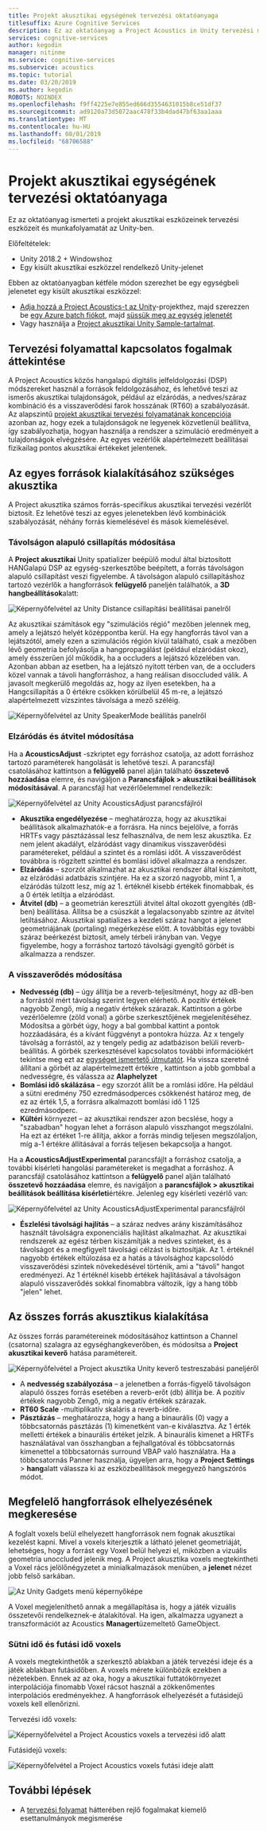 ```yaml
---
title: Projekt akusztikai egységének tervezési oktatóanyaga
titlesuffix: Azure Cognitive Services
description: Ez az oktatóanyag a Project Acoustics in Unity tervezési munkafolyamatát ismerteti.
services: cognitive-services
author: kegodin
manager: nitinme
ms.service: cognitive-services
ms.subservice: acoustics
ms.topic: tutorial
ms.date: 03/20/2019
ms.author: kegodin
ROBOTS: NOINDEX
ms.openlocfilehash: f9ff4225e7e855ed666d3554631015b8ce51df37
ms.sourcegitcommit: ad9120a73d5072aac478f33b4dad47bf63aa1aaa
ms.translationtype: MT
ms.contentlocale: hu-HU
ms.lasthandoff: 08/01/2019
ms.locfileid: "68706588"
---
```

# <a name="project-acoustics-unity-design-tutorial"></a>Projekt akusztikai egységének tervezési oktatóanyaga
Ez az oktatóanyag ismerteti a projekt akusztikai eszközeinek tervezési eszközeit és munkafolyamatát az Unity-ben.

Előfeltételek:
* Unity 2018.2 + Windowshoz
* Egy kisült akusztikai eszközzel rendelkező Unity-jelenet

Ebben az oktatóanyagban kétféle módon szerezhet be egy egységbeli jelenetet egy kisült akusztikai eszközzel:
* [Adja hozzá a Project Acoustics-t az Unity](unity-integration.md)-projekthez, majd szerezzen be [egy Azure batch fiókot](create-azure-account.md), majd [süssük meg az egység jelenetét](unity-baking.md)
* Vagy használja a [Project akusztikai Unity Sample-tartalmat](unity-quickstart.md).

## <a name="review-design-process-concepts"></a>Tervezési folyamattal kapcsolatos fogalmak áttekintése
A Project Acoustics közös hangalapú digitális jelfeldolgozási (DSP) módszereket használ a források feldolgozásához, és lehetővé teszi az ismerős akusztikai tulajdonságok, például az elzáródás, a nedves/száraz kombináció és a visszaverődési farok hosszának (RT60) a szabályozását. Az alapszintű [projekt akusztikai tervezési folyamatának koncepciója](design-process.md) azonban az, hogy ezek a tulajdonságok ne legyenek közvetlenül beállítva, így szabályozhatja, hogyan használja a rendszer a szimuláció eredményeit a tulajdonságok elvégzésére. Az egyes vezérlők alapértelmezett beállításai fizikailag pontos akusztikai értékeket jelentenek.

## <a name="design-acoustics-for-each-source"></a>Az egyes források kialakításához szükséges akusztika
A Project akusztika számos forrás-specifikus akusztikai tervezési vezérlőt biztosít. Ez lehetővé teszi az egyes jelenetekben lévő kombinációk szabályozását, néhány forrás kiemelésével és mások kiemelésével.

### <a name="adjust-distance-based-attenuation"></a>Távolságon alapuló csillapítás módosítása
A **Project akusztikai** Unity spatializer beépülő modul által biztosított HANGalapú DSP az egység-szerkesztőbe beépített, a forrás távolságon alapuló csillapítást veszi figyelembe. A távolságon alapuló csillapításhoz tartozó vezérlők a hangforrások **felügyelő** paneljén találhatók, a **3D hangbeállítások**alatt:

![Képernyőfelvétel az Unity Distance csillapítási beállításai panelről](media/distance-attenuation.png)

Az akusztikai számítások egy "szimulációs régió" mezőben jelennek meg, amely a lejátszó helyét középpontba kerül. Ha egy hangforrás távol van a lejátszótól, amely ezen a szimulációs régión kívül található, csak a mezőben lévő geometria befolyásolja a hangpropagálást (például elzáródást okoz), amely ésszerűen jól működik, ha a occluders a lejátszó közelében van. Azonban abban az esetben, ha a lejátszó nyitott térben van, de a occluders közel vannak a távoli hangforráshoz, a hang reálisan disoccluded válik. A javasolt megkerülő megoldás az, hogy az ilyen esetekben, ha a Hangcsillapítás a 0 értékre csökken körülbelül 45 m-re, a lejátszó alapértelmezett vízszintes távolsága a mező széléig.

![Képernyőfelvétel az Unity SpeakerMode beállítás panelről](media/speaker-mode.png)

### <a name="adjust-occlusion-and-transmission"></a>Elzáródás és átvitel módosítása
Ha a **AcousticsAdjust** -szkriptet egy forráshoz csatolja, az adott forráshoz tartozó paraméterek hangolását is lehetővé teszi. A parancsfájl csatolásához kattintson a **felügyelő** panel alján található **összetevő hozzáadása** elemre, és navigáljon a **Parancsfájlok > akusztikai beállítások módosításával**. A parancsfájl hat vezérlőelemmel rendelkezik:

![Képernyőfelvétel az Unity AcousticsAdjust parancsfájlról](media/acoustics-adjust.png)

* **Akusztika engedélyezése** – meghatározza, hogy az akusztikai beállítások alkalmazhatók-e a forrásra. Ha nincs bejelölve, a forrás HRTFs vagy pásztázással lesz felhasználva, de nem lesz akusztika. Ez nem jelent akadályt, elzáródást vagy dinamikus visszaverődési paramétereket, például a szintet és a romlási időt. A visszaverődést továbbra is rögzített szinttel és bomlási idővel alkalmazza a rendszer.
* **Elzáródás** – szorzót alkalmazhat az akusztikai rendszer által kiszámított, az elzáródási adatbázis szintjére. Ha ez a szorzó nagyobb, mint 1, a elzáródás túlzott lesz, míg az 1. értéknél kisebb értékek finomabbak, és a 0 érték letiltja a elzáródást.
* **Átvitel (db)** – a geometrián keresztüli átvitel által okozott gyengítés (dB-ben) beállítása. Állítsa be a csúszkát a legalacsonyabb szintre az átvitel letiltásához. Akusztikai spatializes a kezdeti száraz hangot a jelenet geometriájának (portaling) megérkezése előtt. A továbbítás egy további száraz beérkezést biztosít, amely térbeli irányban van. Vegye figyelembe, hogy a forráshoz tartozó távolsági gyengítő görbét is alkalmazza a rendszer.

### <a name="adjust-reverberation"></a>A visszaverődés módosítása
* **Nedvesség (db)** – úgy állítja be a reverb-teljesítményt, hogy az dB-ben a forrástól mért távolság szerint legyen elérhető. A pozitív értékek nagyobb Zengő, míg a negatív értékek szárazak. Kattintson a görbe vezérlőelemre (zöld vonal) a görbe szerkesztőjének megjelenítéséhez. Módosítsa a görbét úgy, hogy a bal gombbal kattint a pontok hozzáadására, és a kívánt függvényt a pontokra húzza. Az x tengely távolság a forrástól, az y tengely pedig az adatbázison belüli reverb-beállítás. A görbék szerkesztésével kapcsolatos további információkért tekintse meg ezt az [egységet ismertető útmutatót](https://docs.unity3d.com/Manual/EditingCurves.html). Ha vissza szeretné állítani a görbét az alapértelmezett értékre , kattintson a jobb gombbal a nedvességre, és válassza az **Alaphelyzet**
* **Bomlási idő skálázása** – egy szorzót állít be a romlási időre. Ha például a sütni eredmény 750 ezredmásodperces csökkenést határoz meg, de ez az érték 1,5, a forrásra alkalmazott bomlási idő 1 125 ezredmásodperc.
* **Kültéri** környezet – az akusztikai rendszer azon becslése, hogy a "szabadban" hogyan lehet a forráson alapuló visszhangot megszólalni. Ha ezt az értéket 1-re állítja, akkor a forrás mindig teljesen megszólaljon, míg a-1 értékre állításával a forrás teljesen bekapcsolja a hangot.

Ha a **AcousticsAdjustExperimental** parancsfájlt a forráshoz csatolja, a további kísérleti hangolási paramétereket is megadhat a forráshoz. A parancsfájl csatolásához kattintson a **felügyelő** panel alján található **összetevő hozzáadása** elemre, és navigáljon a **parancsfájlok > akusztikai beállítások beállítása kísérleti**értékre. Jelenleg egy kísérleti vezérlő van:

![Képernyőfelvétel az Unity AcousticsAdjustExperimental parancsfájlról](media/acoustics-adjust-experimental.png)

* **Észlelési távolsági hajlítás** – a száraz nedves arány kiszámításához használt távolságra exponenciális hajlítást alkalmazhat. Az akusztikai rendszerek az egész térben kiszámítják a nedves szinteket, és a távolságot és a megfigyelt távolsági célzást is biztosítják. Az 1. értéknél nagyobb értékek eltúlozása ez a hatás a távolsághoz kapcsolódó visszaverődési szintek növekedésével történik, ami a "távoli" hangot eredményezi. Az 1 értéknél kisebb értékek hajlításával a távolságon alapuló visszaverődés sokkal finomabbra változik, így a hang több "jelen" lehet.

## <a name="design-acoustics-for-all-sources"></a>Az összes forrás akusztikus kialakítása
Az összes forrás paramétereinek módosításához kattintson a Channel (csatorna) szalagra az egységhangkeverőben, és módosítsa a **Project akusztikai keverő** hatása paramétereit.

![Képernyőfelvétel a Project akusztika Unity keverő testreszabási paneljéről](media/mixer-parameters.png)

* A **nedvesség szabályozása** – a jelenetben a forrás-figyelő távolságon alapuló összes forrás esetében a reverb-erőt (db) állítja be. A pozitív értékek nagyobb Zengő, míg a negatív értékek szárazak.
* **RT60 Scale** -multiplikatív skaláris a reverb-időre.
* **Pásztázás** – meghatározza, hogy a hang a binaurális (0) vagy a többcsatornás pásztázás (1) kimenetként van-e kiválasztva. Az 1 érték melletti értékek a binaurális értéket jelzik. A binaurális kimenet a HRTFs használatával van összhangban a fejhallgatóval és többcsatornás kimenettel a többcsatornás surround VBAP való használatra. Ha a többcsatornás Panner használja, ügyeljen arra, hogy a **Project Settings** > **hang**alatt válassza ki az eszközbeállítások megegyező hangszórós módot.

## <a name="check-proper-sound-source-placement"></a>Megfelelő hangforrások elhelyezésének megkeresése
A foglalt voxels belül elhelyezett hangforrások nem fognak akusztikai kezelést kapni. Mivel a voxels kiterjesztik a látható jelenet geometriáját, lehetséges, hogy a forrást egy Voxel belül helyezi el, miközben a vizuális geometria unoccluded jelenik meg. A Project akusztika voxels megtekintheti a Voxel rács jelölőnégyzetet a minialkalmazások menüben, a **jelenet** nézet jobb felső sarkában.

![Az Unity Gadgets menü képernyőképe](media/gizmos-menu.png)  

A Voxel megjeleníthető annak a megállapítása is, hogy a játék vizuális összetevői rendelkeznek-e átalakítóval. Ha igen, alkalmazza ugyanezt a transzformációt az Acoustics **Managert**üzemeltető GameObject.

### <a name="bake-time-vs-run-time-voxels"></a>Sütni idő és futási idő voxels
A voxels megtekinthetők a szerkesztő ablakban a játék tervezési ideje és a játék ablakban futásidőben. A voxels mérete különbözik ezekben a nézetekben. Ennek az az oka, hogy a akusztikai futtatókörnyezet interpolációja finomabb Voxel rácsot használ a zökkenőmentes interpolációs eredményekhez. A hangforrások elhelyezését a futásidejű voxels kell ellenőrizni.

Tervezési idő voxels:

![Képernyőfelvétel a Project Acoustics voxels a tervezési idő alatt](media/voxels-design-time.png)

Futásidejű voxels:

![Képernyőfelvétel a Project Acoustics voxels futási ideje alatt](media/voxels-runtime.png)

## <a name="next-steps"></a>További lépések
* A [tervezési folyamat](design-process.md) hátterében rejlő fogalmakat kiemelő esettanulmányok megismerése

